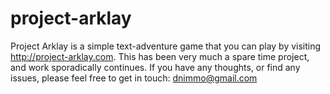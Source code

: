 # project-arklay

Project Arklay is a simple text-adventure game that you can play by visiting http://project-arklay.com. This has been very much a spare time project, and work sporadically continues. If you have any thoughts, or find any issues, please feel free to get in touch: dnimmo@gmail.com

